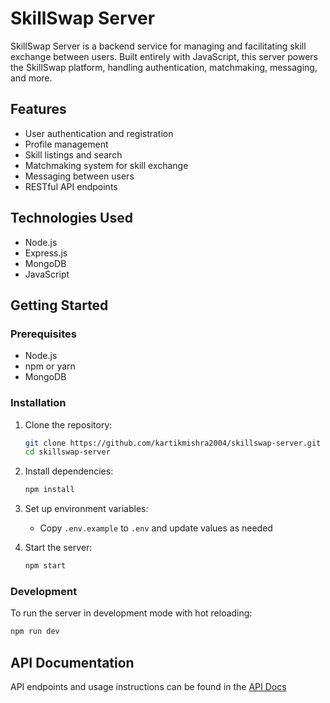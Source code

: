 # SkillSwap Server

SkillSwap Server is a backend service for managing and facilitating skill exchange between users. Built entirely with JavaScript, this server powers the SkillSwap platform, handling authentication, matchmaking, messaging, and more.

## Features

- User authentication and registration
- Profile management
- Skill listings and search
- Matchmaking system for skill exchange
- Messaging between users
- RESTful API endpoints

## Technologies Used

- Node.js
- Express.js
- MongoDB
- JavaScript

## Getting Started

### Prerequisites

- Node.js 
- npm or yarn
- MongoDB

### Installation

1. Clone the repository:
    ```bash
    git clone https://github.com/kartikmishra2004/skillswap-server.git
    cd skillswap-server
    ```
2. Install dependencies:
    ```bash
    npm install
    ```
3. Set up environment variables:
    - Copy `.env.example` to `.env` and update values as needed

4. Start the server:
    ```bash
    npm start
    ```

### Development

To run the server in development mode with hot reloading:
```bash
npm run dev
```

## API Documentation

API endpoints and usage instructions can be found in the [API Docs](API_DOCUMENTATION.md)
